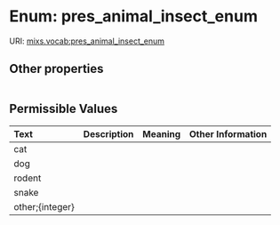 
# Enum: pres_animal_insect_enum




URI: [mixs.vocab:pres_animal_insect_enum](https://w3id.org/mixs/vocab/pres_animal_insect_enum)


## Other properties

|  |  |  |
| --- | --- | --- |

## Permissible Values

| Text | Description | Meaning | Other Information |
| :--- | :---: | :---: | ---: |
| cat |  |  |  |
| dog |  |  |  |
| rodent |  |  |  |
| snake |  |  |  |
| other;{integer} |  |  |  |

